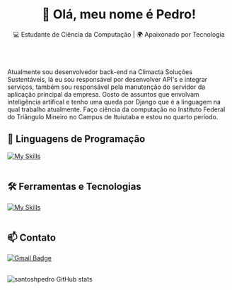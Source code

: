 <h1 align="center">👋 Olá, meu nome é Pedro!</h1>

<p align="center">
  💻 Estudante de Ciência da Computação | 🌍 Apaixonado por Tecnologia
</p><br><br>

Atualmente sou desenvolvedor back-end na Climacta Soluções Sustentáveis, lá eu sou responsável por desenvolver API's e integrar serviços, também sou responsável pela manutenção do servidor da aplicação principal da empresa. Gosto de assuntos que envolvam inteligência artifical e tenho uma queda por Django que é a linguagem na qual trabalho atualmente. Faço ciência da computação no Instituto Federal do Triângulo Mineiro no Campus de Ituiutaba e estou no quarto período.

## 🚀 Linguagens de Programação
[![My Skills](https://skillicons.dev/icons?i=java,python)](https://skillicons.dev)<br><br>

## 🛠️ Ferramentas e Tecnologias
[![My Skills](https://skillicons.dev/icons?i=vscode,eclipse,git,github,django,postgresql,linux,anaconda)](https://skillicons.dev)<br><br>

## 📫 Contato

[![Gmail Badge](https://img.shields.io/badge/-pedrohenriquesoaress2016@gmail.com-006bed?style=flat-square&logo=Gmail&logoColor=white&link=mailto:{SeuEmail})](mailto:pedrohenriquesoaress2016@gmail.com) <br><br>


![santoshpedro GitHub stats](https://github-readme-stats.vercel.app/api?username=santoshpedro&show_icons=true&theme=radical)
<br><br>
